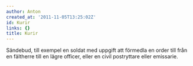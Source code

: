 ```yaml
---
author: Anton
created_at: '2011-11-05T13:25:02Z'
id: Kurir
links: {}
title: Kurir
---
```


Sändebud, till exempel en soldat med uppgift att förmedla en order till från en fältherre till en
lägre officer, eller en civil postryttare eller emissarie.
